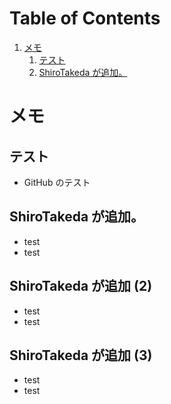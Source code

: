 
# Table of Contents

1.  [メモ](#org1bef95f)
    1.  [テスト](#org9d2007d)
    2.  [ShiroTakeda が追加。](#org497e28c)


<a id="org1bef95f"></a>

# メモ


<a id="org9d2007d"></a>

## テスト

-   GitHub のテスト


<a id="org497e28c"></a>

## ShiroTakeda が追加。

-   test
-   test

## ShiroTakeda が追加 (2)

-   test
-   test

## ShiroTakeda が追加 (3)

-   test
-   test

